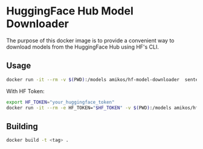 # HuggingFace Hub Model Downloader

The purpose of this docker image is to provide a convenient way to download models from the HuggingFace Hub using HF's CLI.

## Usage

```bash
docker run -it --rm -v $(PWD):/models amikos/hf-model-downloader  sentence-transformers/all-MiniLM-L6-v2
```

With HF Token:

```bash
export HF_TOKEN="your_huggingface_token"
docker run -it --rm -e HF_TOKEN="$HF_TOKEN" -v $(PWD):/models amikos/hf-model-downloader  sentence-transformers/all-MiniLM-L6-v2
```

## Building

```bash
docker build -t <tag> .
```

